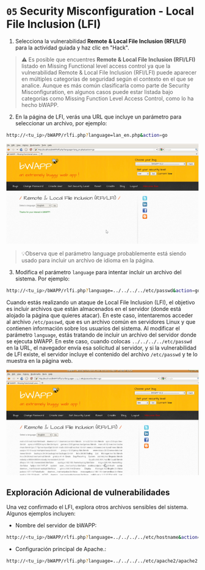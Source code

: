 # `05` Security Misconfiguration - Local File Inclusion (LFI)

1. Selecciona la vulnerabilidad **Remote & Local File Inclusion (RFI/LFI)** para la actividad guiada y haz clic en "Hack".

> ⚠ Es posible que encuentres **Remote & Local File Inclusion (RFI/LFI)** listado en Missing Functional level access control ya que la vulnerabilidad Remote & Local File Inclusion (RFI/LFI) puede aparecer en múltiples categorías de seguridad según el contexto en el que se analice. Aunque es más común clasificarla como parte de Security Misconfiguration, en algunos casos puede estar listada bajo categorías como Missing Function Level Access Control, como lo ha hecho bWAPP.

2. En la página de LFI, verás una URL que incluye un parámetro para seleccionar un archivo, por ejemplo:

```bash
http://<tu_ip>/bWAPP/rlfi.php?language=lan_en.php&action=go
```

![imagen 1](../../.learn/assets/home-hack.png)

> 💡Observa que el parámetro language probablemente está siendo usado para incluir un archivo de idioma en la página.


3. Modifica el parámetro `language` para intentar incluir un archivo del sistema. Por ejemplo:

```bash
http://<tu_ip>/bWAPP/rlfi.php?language=../../../../etc/passwd&action=go
```
Cuando estás realizando un ataque de Local File Inclusion (LFI), el objetivo es incluir archivos que están almacenados en el servidor (donde está alojado la página que quieres atacar). En este caso, intentaremos acceder al archivo `/etc/passwd`, que es un archivo común en servidores Linux y que contienen información sobre los usuarios del sistema. Al modificar el parámetro `language`, estás tratando de incluir un archivo del servidor donde se ejecuta bWAPP. En este caso, cuando colocas `../../../../etc/passwd` en la URL, el navegador envía esa solicitud al servidor, y si la vulnerabilidad de LFI existe, el servidor incluye el contenido del archivo `/etc/passwd` y te lo muestra en la página web.

![imagen 2](../../.learn/assets/passwd-access-vulnerability.png)


## Exploración Adicional de vulnerabilidades

Una vez confirmado el LFI, explora otros archivos sensibles del sistema. Algunos ejemplos incluyen:

- Nombre del servidor de bWAPP:

```bash
http://<tu_ip>/bWAPP/rlfi.php?language=../../../../etc/hostname&action=go
```

- Configuración principal de Apache.:

```bash
http://<tu_ip>/bWAPP/rlfi.php?language=../../../../etc/apache2/apache2.conf&action=go
```

